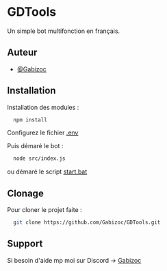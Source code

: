 
# GDTools

Un simple bot multifonction en français.


## Auteur

- [@Gabizoc](https://www.github.com/gabizoc)


## Installation

Installation des modules :

```bash
  npm install
```
Configurez le fichier [.env](https://github.com/Gabizoc/GDTools/blob/Main/.env)

Puis démaré le bot :
```bash
  node src/index.js
```
ou démaré le script [start.bat](https://github.com/Gabizoc/GDTools/blob/Main/start.bat)
    
## Clonage

Pour cloner le projet faite :

```bash
  git clone https://github.com/Gabizoc/GDTools.git
```


## Support

Si besoin d'aide mp moi sur Discord -> [Gabizoc](https://bento.me/gabizoc)
